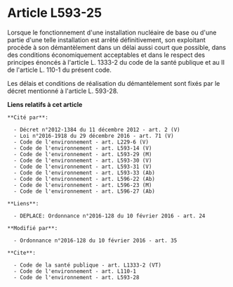 # Article L593-25

Lorsque le fonctionnement d'une installation nucléaire de base ou d'une partie d'une telle installation est arrêté
définitivement, son exploitant procède à son démantèlement dans un délai aussi court que possible, dans des conditions
économiquement acceptables et dans le respect des principes énoncés à l'article L. 1333-2 du code de la santé publique et au
II de l'article L. 110-1 du présent code. 

Les délais et conditions de réalisation du démantèlement sont fixés par le décret mentionné à l'article L. 593-28.

**Liens relatifs à cet article**

	**Cité par**:

	  - Décret n°2012-1384 du 11 décembre 2012 - art. 2 (V)
	  - Loi n°2016-1918 du 29 décembre 2016 - art. 71 (V)
	  - Code de l'environnement - art. L229-6 (V)
	  - Code de l'environnement - art. L593-14 (V)
	  - Code de l'environnement - art. L593-29 (M)
	  - Code de l'environnement - art. L593-30 (V)
	  - Code de l'environnement - art. L593-31 (V)
	  - Code de l'environnement - art. L593-33 (Ab)
	  - Code de l'environnement - art. L596-22 (Ab)
	  - Code de l'environnement - art. L596-23 (M)
	  - Code de l'environnement - art. L596-27 (Ab)

	**Liens**:

	  - DEPLACE: Ordonnance n°2016-128 du 10 février 2016 - art. 24

	**Modifié par**:

	  - Ordonnance n°2016-128 du 10 février 2016 - art. 35

	**Cite**:

	  - Code de la santé publique - art. L1333-2 (VT)
	  - Code de l'environnement - art. L110-1
	  - Code de l'environnement - art. L593-28
